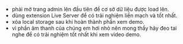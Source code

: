 - phải mở trang admin lên đầu tiên để cơ sở dữ liệu được load lên. 
- dùng extension Live Server để có trải nghiệm liền mạch và tốt nhất.
- xóa local storage sau khi hoàn thành phần xem demo.
- vì phần âm thanh của chúng em hơi nhỏ nên mong thầy hãy đeo tai nghe để có trải nghiệm tốt nhất khi xem video demo.

